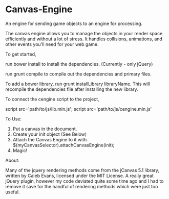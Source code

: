 # Canvas-Engine
An engine for sending game objects to an engine for processing.

The canvas engine allows you to manage the objects in your render space
efficiently and without a lot of stress. It handles collisions, animations,
and other events you'll need for your web game.

To get started,

run bower install to install the dependencies.
    (Currently - only jQuery)
    
run grunt compile to compile out the dependencies and primary files.

To add a bower library, run grunt installLibrary libraryName. This will 
recompile the dependencies file after installing the new library.

To connect the cengine script to the project, 

script src='path/to/js/lib.min.js';
script src='path/to/js/cengine.min.js'


To Use:

1. Put a canvas in the document.
2. Create your init object (See Below)
3. Attach the Canvas Engine to it with $(myCanvasSelector).attachCanvasEngine(init);
4. Magic!



About:

Many of the jquery rendering methods come from the jCanvas 5.1 library, 
written by Caleb Evans, licensed under the MIT License. A really great 
jQuery plugin, however my code deviated quite some time ago and I had to 
remove it save for the handful of rendering methods which were just too
useful.
